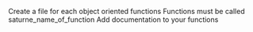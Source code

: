 Create a file for each object oriented functions
Functions must be called saturne_name_of_function
Add documentation to your functions
